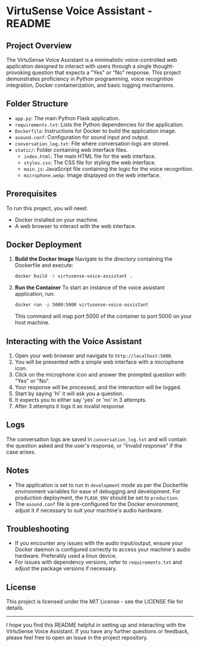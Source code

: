 # VirtuSense Voice Assistant - README

## Project Overview
The VirtuSense Voice Assistant is a minimalistic voice-controlled web application designed to interact with users through a single thought-provoking question that expects a "Yes" or "No" response. This project demonstrates proficiency in Python programming, voice recognition integration, Docker containerization, and basic logging mechanisms.

## Folder Structure
- `app.py`: The main Python Flask application.
- `requirements.txt`: Lists the Python dependencies for the application.
- `Dockerfile`: Instructions for Docker to build the application image.
- `asound.conf`: Configuration for sound input and output.
- `conversation_log.txt`: File where conversation logs are stored.
- `static/`: Folder containing web interface files.
  - `index.html`: The main HTML file for the web interface.
  - `styles.css`: The CSS file for styling the web interface.
  - `main.js`: JavaScript file containing the logic for the voice recognition.
  - `microphone.webp`: Image displayed on the web interface.

## Prerequisites
To run this project, you will need:
- Docker installed on your machine.
- A web browser to interact with the web interface.

## Docker Deployment
1. **Build the Docker Image**
   Navigate to the directory containing the Dockerfile and execute:
   ```bash
   docker build -t virtusense-voice-assistant .
   ```

2. **Run the Container**
   To start an instance of the voice assistant application, run:
   ```bash
   docker run -p 5000:5000 virtusense-voice-assistant
   ```
   This command will map port 5000 of the container to port 5000 on your host machine.

## Interacting with the Voice Assistant
1. Open your web browser and navigate to `http://localhost:5000`.
2. You will be presented with a simple web interface with a microphone icon.
3. Click on the microphone icon and answer the prompted question with "Yes" or "No".
4. Your response will be processed, and the interaction will be logged.
5. Start by saying 'hi' it will ask you a question. 
6. It expects you to either say 'yes' or 'no' in 3 attempts. 
7. After 3 attempts it logs it as invalid response

## Logs
The conversation logs are saved in `conversation_log.txt` and will contain the question asked and the user's response, or "Invalid response" if the case arises.

## Notes
- The application is set to run in `development` mode as per the Dockerfile environment variables for ease of debugging and development. For production deployment, the `FLASK_ENV` should be set to `production`.
- The `asound.conf` file is pre-configured for the Docker environment; adjust it if necessary to suit your machine's audio hardware.

## Troubleshooting
- If you encounter any issues with the audio input/output, ensure your Docker daemon is configured correctly to access your machine's audio hardware. Preferably used a linux device.
- For issues with dependency versions, refer to `requirements.txt` and adjust the package versions if necessary.

## License
This project is licensed under the MIT License - see the LICENSE file for details.

---

I hope you find this README helpful in setting up and interacting with the VirtuSense Voice Assistant. If you have any further questions or feedback, please feel free to open an issue in the project repository.

